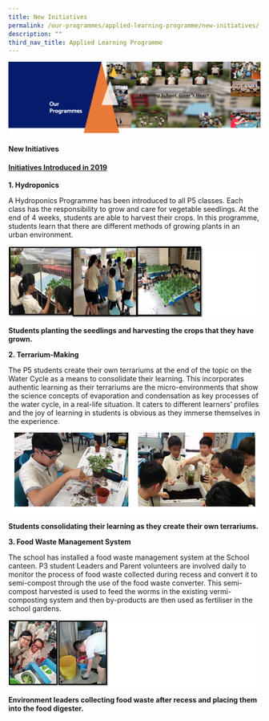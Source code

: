 ```yaml
---
title: New Initiatives
permalink: /our-programmes/applied-learning-programme/new-initiatives/
description: ""
third_nav_title: Applied Learning Programme
---
```

<img src="/images/OurProgrammes1.png">
<h4><strong>New Initiatives</strong></h4>
<h4><strong><u>Initiatives Introduced in 2019</u></strong></h4>
<p><strong>1. Hydroponics</strong></p>
<p>A Hydroponics Programme has been introduced to all P5 classes. Each class has the responsibility to grow and care for vegetable seedlings. At the end of 4 weeks, students are able to harvest their crops. In this programme, students learn that there are different methods of growing plants in an urban environment.</p>
<img src="/images/NewInitiatives1.png">
<p><strong>Students planting the seedlings and harvesting the crops that they have grown.</strong></p>
<p><strong>2. Terrarium-Making</strong></p>
<p>The P5 students create their own terrariums at the end of the topic on the Water Cycle as a means to consolidate their learning. This incorporates authentic learning as their terrariums are the micro-environments that show the science concepts of evaporation and condensation as key processes of the water cycle, in a real-life situation. It caters to different learners&rsquo; profiles and the joy of learning in students is obvious as they immerse themselves in the experience.</p>
<img src="/images/NewInitiatives2.png">
<p><strong>Students consolidating their learning as they create their own terrariums.</strong></p>
<p><strong>3. Food Waste Management System</strong></p>
<p>The school has installed a food waste management system at the School canteen. P3 student Leaders and Parent volunteers are involved daily to monitor the process of food waste collected during recess and convert it to semi-compost through the use of the food waste converter. This semi-compost harvested is used to feed the worms in the existing vermi-composting system and then by-products are then used as fertiliser in the school gardens.</p>
<img src="/images/New%20Initiatives3.png">
<p><strong>Environment leaders collecting food waste after recess and placing them into the food digester.</strong></p>